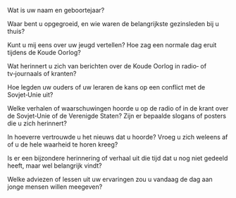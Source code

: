 

Wat is uw naam en geboortejaar?


Waar bent u opgegroeid, en wie waren de belangrijkste gezinsleden bij u thuis?

Kunt u mij eens over uw jeugd vertellen? Hoe zag een normale dag eruit tijdens de Koude Oorlog?

Wat herinnert u zich van berichten over de Koude Oorlog in radio‐ of tv‑journaals of kranten?


Hoe legden uw ouders of uw leraren de kans op een conflict met de Sovjet‑Unie uit?

Welke verhalen of waarschuwingen hoorde u op de radio of in de krant over de Sovjet‑Unie of de Verenigde Staten? Zijn er bepaalde slogans of posters die u zich herinnert?

In hoeverre vertrouwde u het nieuws dat u hoorde? Vroeg u zich weleens af of u de hele waarheid te horen kreeg?

Is er een bijzondere herinnering of verhaal uit die tijd dat u nog niet gedeeld heeft, maar wel belangrijk vindt?

Welke adviezen of lessen uit uw ervaringen zou u vandaag de dag aan jonge mensen willen meegeven?
